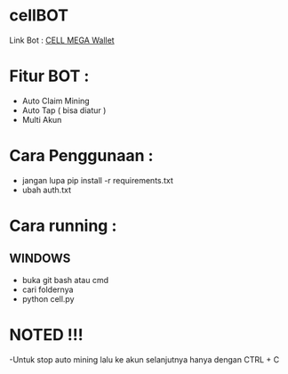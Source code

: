 # cellBOT

Link Bot : [CELL MEGA Wallet](https://t.me/cEllcoin_bot/app?startapp=6761995095)

# Fitur BOT :

- Auto Claim Mining
- Auto Tap ( bisa diatur )
- Multi Akun

# Cara Penggunaan :

- jangan lupa pip install -r requirements.txt
- ubah auth.txt

# Cara running :

## WINDOWS 

- buka git bash atau cmd
- cari foldernya
- python cell.py

# NOTED !!!

-Untuk stop auto mining lalu ke akun selanjutnya hanya dengan CTRL + C
